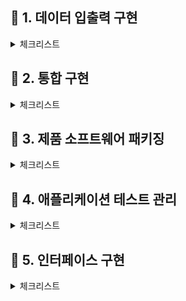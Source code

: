 ## 📝 **1. 데이터 입출력 구현** 

<details>
<summary>체크리스트</summary>
<div markdown="1">

- ### <code>**1회독**</code> ✔️
:white_check_mark: ~~1. 논리 데이터 저장소 확인~~

</div>
</details>

## 📝 **2. 통합 구현** 

<details>
<summary>체크리스트</summary>
<div markdown="1">

- ### <code>**1회독**</code> ✔️
:white_check_mark: ~~1. 모듈 구현~~

:white_check_mark: ~~2. 통합구현 관리~~

</div>
</details>

## 📝 **3. 제품 소프트웨어 패키징** 

<details>
<summary>체크리스트</summary>
<div markdown="1">

- ### <code>**1회독**</code> ✔️
:white_check_mark: ~~1.제품 소프트웨어 패키징~~

:white_check_mark: ~~2. 제품 소프트웨어 매뉴얼 작성~~

:white_check_mark: ~~3. 제품 소프트웨어 버전 관리~~

</div>
</details>

## 📝 **4. 애플리케이션 테스트 관리** 

<details>
<summary>체크리스트</summary>
<div markdown="1">

- ### <code>**1회독**</code>
:black_square_button: 1. 애플리케이션 테스트 케이스 설계

:black_square_button: 2. 애플리케이션 통합 테스트

:black_square_button: 3. 애플리케이션 성능 개선

</div>
</details>

## 📝 **5. 인터페이스 구현** 

<details>
<summary>체크리스트</summary>
<div markdown="1">

- ### <code>**1회독**</code>
:black_square_button: 1. 인터페이스 설계 확인

:black_square_button: 2. 인터페이스 기능 구현

</div>
</details>



